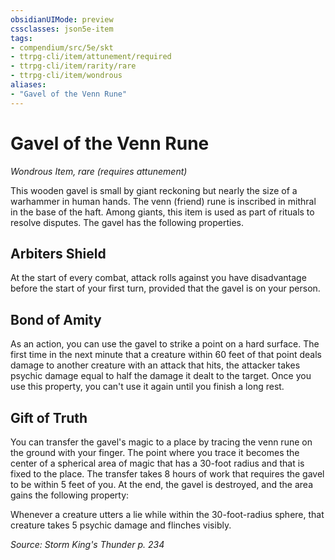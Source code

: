```yaml
---
obsidianUIMode: preview
cssclasses: json5e-item
tags:
- compendium/src/5e/skt
- ttrpg-cli/item/attunement/required
- ttrpg-cli/item/rarity/rare
- ttrpg-cli/item/wondrous
aliases: 
- "Gavel of the Venn Rune"
---
```

# Gavel of the Venn Rune
*Wondrous Item, rare (requires attunement)*  


This wooden gavel is small by giant reckoning but nearly the size of a warhammer in human hands. The venn (friend) rune is inscribed in mithral in the base of the haft. Among giants, this item is used as part of rituals to resolve disputes. The gavel has the following properties.

## Arbiters Shield

At the start of every combat, attack rolls against you have disadvantage before the start of your first turn, provided that the gavel is on your person.

## Bond of Amity

As an action, you can use the gavel to strike a point on a hard surface. The first time in the next minute that a creature within 60 feet of that point deals damage to another creature with an attack that hits, the attacker takes psychic damage equal to half the damage it dealt to the target. Once you use this property, you can't use it again until you finish a long rest.

## Gift of Truth

You can transfer the gavel's magic to a place by tracing the venn rune on the ground with your finger. The point where you trace it becomes the center of a spherical area of magic that has a 30-foot radius and that is fixed to the place. The transfer takes 8 hours of work that requires the gavel to be within 5 feet of you. At the end, the gavel is destroyed, and the area gains the following property:

Whenever a creature utters a lie while within the 30-foot-radius sphere, that creature takes 5 psychic damage and flinches visibly.

*Source: Storm King's Thunder p. 234*